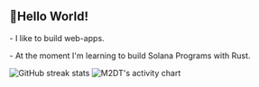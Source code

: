 <p align="left">
 <h2 align="left" style="strong">👋Hello World!</h2>
 <p  align="left" >- I like to build web-apps.</p>
 <p  align="left" >- At the moment I'm learning to build Solana Programs with Rust.</p>
</p>

![GitHub streak stats](https://github-readme-streak-stats.herokuapp.com/?user=THEM2DT&theme=algolia) 
<img alt="M2DT's activity chart" src="https://activity-graph.herokuapp.com/graph?username=THEM2DT&custom_title=M2DT's%20activity%20chart&theme=react-dark" />
